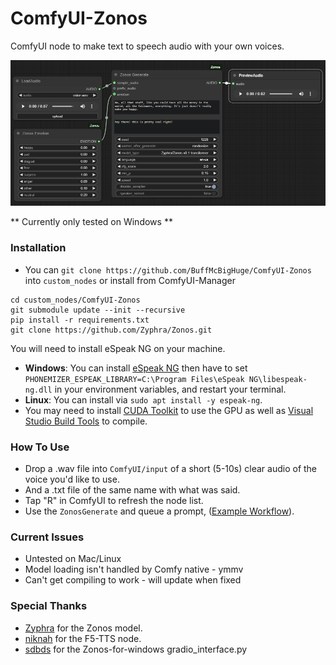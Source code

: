 # ComfyUI-Zonos

ComfyUI node to make text to speech audio with your own voices.

![ComfyUI-Zonos](images/main.png)

** Currently only tested on Windows **

### Installation
* You can `git clone https://github.com/BuffMcBigHuge/ComfyUI-Zonos` into `custom_nodes` or install from ComfyUI-Manager
```
cd custom_nodes/ComfyUI-Zonos
git submodule update --init --recursive
pip install -r requirements.txt
git clone https://github.com/Zyphra/Zonos.git
```
You will need to install eSpeak NG on your machine. 
* **Windows**: You can install [eSpeak NG](https://github.com/espeak-ng/espeak-ng/releases/download/1.52.0/espeak-ng.msi) then have to set `PHONEMIZER_ESPEAK_LIBRARY=C:\Program Files\eSpeak NG\libespeak-ng.dll` in your environment variables, and restart your terminal.
* **Linux**: You can install via `sudo apt install -y espeak-ng`.
* You may need to install [CUDA Toolkit](https://developer.nvidia.com/cuda-downloads) to use the GPU as well as [Visual Studio Build Tools](https://visualstudio.microsoft.com/visual-cpp-build-tools/) to compile.

### How To Use

* Drop a .wav file into `ComfyUI/input` of a short (5-10s) clear audio of the voice you'd like to use.
* And a .txt file of the same name with what was said.
* Tap "R" in ComfyUI to refresh the node list.
* Use the `ZonosGenerate` and queue a prompt, ([Example Workflow](./examples/comfy-zonos-example.json)).

### Current Issues
* Untested on Mac/Linux
* Model loading isn't handled by Comfy native - ymmv
* Can't get compiling to work - will update when fixed

### Special Thanks

* [Zyphra](https://github.com/Zyphra) for the Zonos model.
* [niknah](https://github.com/niknah) for the F5-TTS node.
* [sdbds](https://github.com/sdbds) for the Zonos-for-windows gradio_interface.py